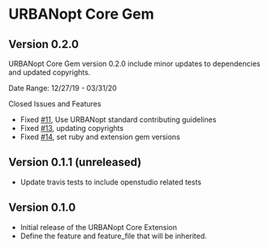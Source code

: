 # URBANopt Core Gem
 
## Version 0.2.0

URBANopt Core Gem version 0.2.0 include minor updates to dependencies and updated copyrights.

Date Range: 12/27/19 - 03/31/20

Closed Issues and Features
- Fixed [#11]( https://github.com/urbanopt/urbanopt-core-gem/pull/11 ), Use URBANopt standard contributing guidelines
- Fixed [#13]( https://github.com/urbanopt/urbanopt-core-gem/pull/13 ), updating copyrights
- Fixed [#14]( https://github.com/urbanopt/urbanopt-core-gem/pull/14 ), set ruby and extension gem versions

## Version 0.1.1 (unreleased)

* Update travis tests to include openstudio related tests

## Version 0.1.0 

* Initial release of the URBANopt Core Extension
* Define the feature and feature_file that will be inherited.